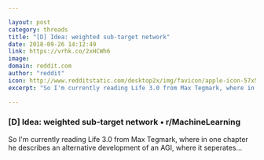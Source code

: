 ```yaml
---

layout: post
category: threads
title: "[D] Idea: weighted sub-target network"
date: 2018-09-26 14:12:49
link: https://vrhk.co/2xHCWh6
image: 
domain: reddit.com
author: "reddit"
icon: http://www.redditstatic.com/desktop2x/img/favicon/apple-icon-57x57.png
excerpt: "So I'm currently reading Life 3.0 from Max Tegmark, where in one chapter he describes an alternative development of an AGI, where it seperates..."

---
```


### [D] Idea: weighted sub-target network • r/MachineLearning

So I'm currently reading Life 3.0 from Max Tegmark, where in one chapter he describes an alternative development of an AGI, where it seperates...